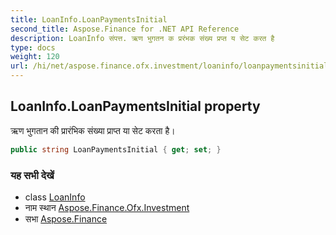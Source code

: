 ```yaml
---
title: LoanInfo.LoanPaymentsInitial
second_title: Aspose.Finance for .NET API Reference
description: LoanInfo संपत्त. ऋण भुगतन क प्ररंभक संख्य प्रप्त य सेट करत है
type: docs
weight: 120
url: /hi/net/aspose.finance.ofx.investment/loaninfo/loanpaymentsinitial/
---
```

## LoanInfo.LoanPaymentsInitial property

ऋण भुगतान की प्रारंभिक संख्या प्राप्त या सेट करता है।

```csharp
public string LoanPaymentsInitial { get; set; }
```

### यह सभी देखें

* class [LoanInfo](../)
* नाम स्थान [Aspose.Finance.Ofx.Investment](../../loaninfo/)
* सभा [Aspose.Finance](../../../)


